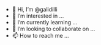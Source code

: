 - 👋 Hi, I’m @galidilli
- 👀 I’m interested in ...
- 🌱 I’m currently learning ...
- 💞️ I’m looking to collaborate on ...
- 📫 How to reach me ...

<!---
galidilli/galidilli is a ✨ special ✨ repository because its `README.md` (this file) appears on your GitHub profile.
You can click the Preview link to take a look at your changes.
--->
